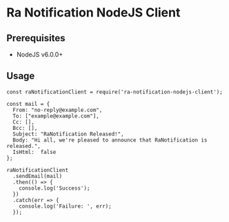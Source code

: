 # Ra Notification NodeJS Client

## Prerequisites

- NodeJS v6.0.0+

## Usage

```node
const raNotificationClient = require('ra-notification-nodejs-client');

const mail = {
  From: "no-reply@example.com",
  To: ["example@example.com"],
  Cc: [],
  Bcc: [],
  Subject: "RaNotification Released!",
  Body: "Hi all, we're pleased to announce that RaNotification is released.",
  IsHtml:  false
};

raNotificationClient
  .sendEmail(mail)
  .then(() => {
    console.log('Success');
  })
  .catch(err => {
    console.log('Failure: ', err);
  });
```
